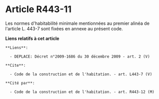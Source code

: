 # Article R443-11

Les normes d'habitabilité minimale mentionnées au premier alinéa de l'article L. 443-7 sont fixées en annexe au présent code.

**Liens relatifs à cet article**

	**Liens**:

	  - DEPLACE: Décret n°2009-1686 du 30 décembre 2009 - art. 2 (V)

	**Cite**:

	  - Code de la construction et de l'habitation. - art. L443-7 (V)

	**Cité par**:

	  - Code de la construction et de l'habitation. - art. R443-12 (M)
